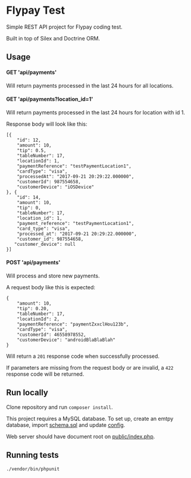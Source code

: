 # Flypay Test

Simple REST API project for Flypay coding test.

Built in top of Silex and Doctrine ORM.

## Usage

#### GET 'api/payments'
Will return payments processed in the last 24 hours for all locations.

#### GET 'api/payments?location_id=1'
Will return payments processed in the last 24 hours for location with id 1.

Response body will look like this:

```
[{
    "id": 12,
    "amount": 10,
    "tip": 0.5,
    "tableNumber": 17,
    "locationId": 1,
    "paymentReference": "testPaymentLocation1",
    "cardType": "visa",
    "processedAt": "2017-09-21 20:29:22.000000",
    "customerId": 987554658,
    "customerDevice": "iOSDevice"
}, {
    "id": 14,
    "amount": 10,
    "tip": 0,
    "tableNumber": 17,
    "location_id": 1,
    "payment_reference": "testPaymentLocation1",
    "card_type": "visa",
    "processed_at": "2017-09-21 20:29:22.000000",
    "customer_id": 987554658,
   "customer_device": null
}]
```

#### POST 'api/payments'

Will process and store new payments.

A request body like this is expected:

```
{
    "amount": 10,
    "tip": 0.20,
    "tableNumber": 17,
    "locationId": 2,
    "paymentReference": "paymentZxxclHou123b",
    "cardType": "visa",
    "customerId": 46558978552,
    "customerDevice": "androidBlaBlaBlah"
}
```

Will return a `201` response code when successfully processed.

If parameters are missing from the request body or are invalid, a `422` response code will be returned.

## Run locally

Clone repository and run `composer install`.

This project requires a MySQL database. To set up, create an emtpy database, import [schema.sql](resources/database/schema.sql) and update [config](resources/config/prod.php).

Web server should have document root on [public/index.php](public/index.php).

## Running tests

`./vendor/bin/phpunit`


